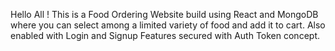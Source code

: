 Hello All ! This is a Food Ordering Website build using React and MongoDB where you can select among a limited variety of food and add it to cart. Also enabled with Login and Signup Features secured with Auth Token concept.

